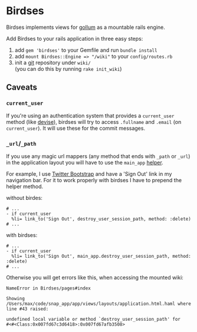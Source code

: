 # Birdses

Birdses implements views for [gollum](https://github.com/github/gollum) as a mountable rails engine.

Add Birdses to your rails application in three easy steps:

1. add `gem 'birdses'` to your Gemfile and run `bundle install`
2. add `mount Birdses::Engine => "/wiki"` to your `config/routes.rb`
3. init a [git](http://git-scm.com/) repository under `wiki/`  
   (you can do this by running `rake init_wiki`)

## Caveats

### `current_user`

If you're using an authentication system that provides a `current_user` method (like [devise](https://github.com/plataformatec/devise)), birdses will try to access `.fullname` and `.email` (on `current_user`). It will use these for the commit messages.

### `_url`/`_path`

If you use any magic url mappers (any method that ends with `_path` or `_url`) in the application layout you will have to use the `main_app` [helper](http://edgeguides.rubyonrails.org/engines.html#using-a-class-provided-by-the-application).

For example, I use [Twitter Bootstrap](http://twitter.github.com/bootstrap/) and have a 'Sign Out' link in my navigation bar. For it to work properly with birdses I have to prepend the helper method.

without birdes:
```haml
# ...
- if current_user
  %li= link_to('Sign Out', destroy_user_session_path, method: :delete)
# ...
```

with birdses:
```haml
# ...
- if current_user
  %li= link_to('Sign Out', main_app.destroy_user_session_path, method: :delete)
# ...
```

Otherwise you will get errors like this, when accessing the mounted wiki:

```
NameError in Birdses/pages#index

Showing /Users/max/code/snap_app/app/views/layouts/application.html.haml where line #43 raised:

undefined local variable or method `destroy_user_session_path' for
#<#<Class:0x007fd67c3d6418>:0x007fd67afb3508>
```

